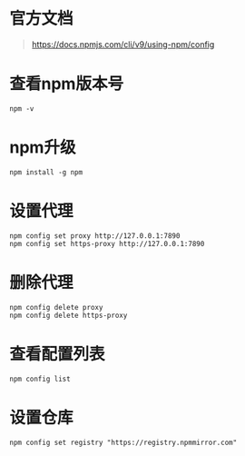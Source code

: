 # 官方文档

> https://docs.npmjs.com/cli/v9/using-npm/config

# 查看npm版本号

```shell
npm -v
```

# npm升级

```shell
npm install -g npm
```

# 设置代理

```shell
npm config set proxy http://127.0.0.1:7890
npm config set https-proxy http://127.0.0.1:7890
```

# 删除代理

```shell
npm config delete proxy
npm config delete https-proxy
```

# 查看配置列表

```shell
npm config list
```

# 设置仓库

```shell
npm config set registry "https://registry.npmmirror.com"
```